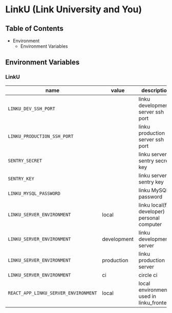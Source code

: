 # LinkU (Link University and You)
## Table of Contents


* Environment
  * Environment Variables

## Environment Variables
### LinkU

name |  value | description
-----|---------|------------
`LINKU_DEV_SSH_PORT` | | linku development server ssh port
`LINKU_PRODUCTION_SSH_PORT` | | linku production server ssh port
`SENTRY_SECRET` | | linku server sentry secret key
`SENTRY_KEY` |  | linku server sentry key
`LINKU_MYSQL_PASSWORD` |  | linku MySQL password
`LINKU_SERVER_ENVIRONMENT` | local | linku local(for developer) personal computer
`LINKU_SERVER_ENVIRONMENT` | development | linku development server
`LINKU_SERVER_ENVIRONMENT` | production | linku production server
`LINKU_SERVER_ENVIRONMENT` | ci | circle ci
`REACT_APP_LINKU_SERVER_ENVIRONMENT` | local | local environment used in linku_frontend
